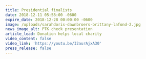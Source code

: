 ```yaml
---
title: Presidential finalists
date: 2018-12-11 05:58:00 -0600
expire_date: 2018-12-28 00:00:00 -0600
image: /uploads/sarahdoris-dawnbroers-brittany-lafond-2.jpg
news_image_alt: PTK check presentation
article_lead: Donation helps local charity
video_content: false
video_link: 'https://youtu.be/I2aurAjxA30'
press_release: false
---
```


